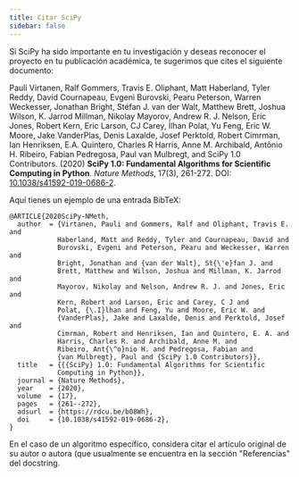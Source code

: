 ```yaml
---
title: Citar SciPy
sidebar: false
---
```


Si SciPy ha sido importante en tu investigación y deseas reconocer el proyecto en tu publicación académica, te sugerimos que cites el siguiente documento:

Pauli Virtanen, Ralf Gommers, Travis E. Oliphant, Matt Haberland, Tyler
Reddy, David Cournapeau, Evgeni Burovski, Pearu Peterson, Warren
Weckesser, Jonathan Bright, Stéfan J. van der Walt, Matthew Brett,
Joshua Wilson, K. Jarrod Millman, Nikolay Mayorov, Andrew R. J. Nelson,
Eric Jones, Robert Kern, Eric Larson, CJ Carey, İlhan Polat, Yu Feng,
Eric W. Moore, Jake VanderPlas, Denis Laxalde, Josef Perktold, Robert
Cimrman, Ian Henriksen, E.A. Quintero, Charles R Harris, Anne M.
Archibald, Antônio H. Ribeiro, Fabian Pedregosa, Paul van Mulbregt, and
SciPy 1.0 Contributors. (2020) **SciPy 1.0: Fundamental Algorithms for
Scientific Computing in Python**. _Nature Methods_, 17(3), 261-272. DOI: [10.1038/s41592-019-0686-2](https://doi.org/10.1038/s41592-019-0686-2).

Aquí tienes un ejemplo de una entrada BibTeX:

```
@ARTICLE{2020SciPy-NMeth,
  author  = {Virtanen, Pauli and Gommers, Ralf and Oliphant, Travis E. and
            Haberland, Matt and Reddy, Tyler and Cournapeau, David and
            Burovski, Evgeni and Peterson, Pearu and Weckesser, Warren and
            Bright, Jonathan and {van der Walt}, St{\'e}fan J. and
            Brett, Matthew and Wilson, Joshua and Millman, K. Jarrod and
            Mayorov, Nikolay and Nelson, Andrew R. J. and Jones, Eric and
            Kern, Robert and Larson, Eric and Carey, C J and
            Polat, {\.I}lhan and Feng, Yu and Moore, Eric W. and
            {VanderPlas}, Jake and Laxalde, Denis and Perktold, Josef and
            Cimrman, Robert and Henriksen, Ian and Quintero, E. A. and
            Harris, Charles R. and Archibald, Anne M. and
            Ribeiro, Ant{\^o}nio H. and Pedregosa, Fabian and
            {van Mulbregt}, Paul and {SciPy 1.0 Contributors}},
  title   = {{{SciPy} 1.0: Fundamental Algorithms for Scientific
            Computing in Python}},
  journal = {Nature Methods},
  year    = {2020},
  volume  = {17},
  pages   = {261--272},
  adsurl  = {https://rdcu.be/b08Wh},
  doi     = {10.1038/s41592-019-0686-2},
}
```

En el caso de un algoritmo específico, considera citar el artículo original de su autor o autora (que usualmente se encuentra en la sección  \"Referencias\"  del docstring.
